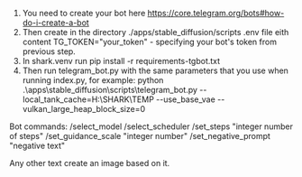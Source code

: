 1. You need to create your bot here https://core.telegram.org/bots#how-do-i-create-a-bot
2. Then create in the directory ./apps/stable_diffusion/scripts .env file eith content
TG_TOKEN="your_token" - specifying your bot's token from previous step.
3. In shark.venv run pip install -r requirements-tgbot.txt   
4. Then run telegram_bot.py with the same parameters that you use when running index.py, for example:
 python .\apps\stable_diffusion\scripts\telegram_bot.py --local_tank_cache=H:\SHARK\TEMP --use_base_vae --vulkan_large_heap_block_size=0

Bot commands:
/select_model
/select_scheduler
/set_steps "integer number of steps"
/set_guidance_scale "integer number"
/set_negative_prompt "negative text"

Any other text create an image based on it.
